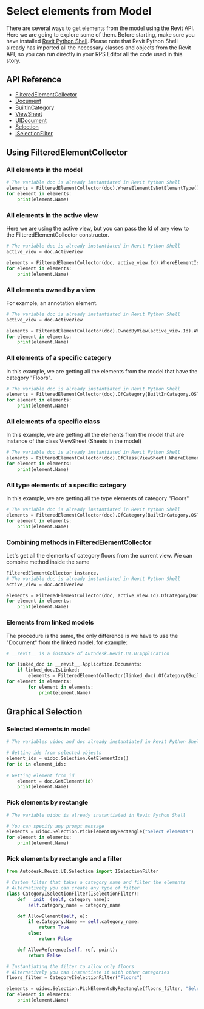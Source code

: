 # Select elements from Model

There are several ways to get elements from the model using the Revit API. Here we are going to explore some of them.
Before starting, make sure you have installed <u>[Revit Python Shell](https://github.com/architecture-building-systems/revitpythonshell/releases)</u>.
Please note that Revit Python Shell already has imported all the necessary classes and objects from the Revit API, so you can run directly in your RPS Editor all the code used in this story.

## API Reference
- [FilteredElementCollector](https://www.revitapidocs.com/2022/16ee3d6e-a95d-0e58-3637-2ac1109f2f8d.htm)
- [Document](https://www.revitapidocs.com/2022/f4fb9f58-4933-f84e-8715-3ea73291b27f.htm)
- [BuiltInCategory](https://www.revitapidocs.com/2022/ba1c5b30-242f-5fdc-8ea9-ec3b61e6e722.htm)
- [ViewSheet](https://www.revitapidocs.com/2022/af2ee879-173d-df3a-9793-8d5750a17b49.htm)
- [UIDocument](https://www.revitapidocs.com/2022/295b48c8-0571-ad5c-eead-baea84a6787c.htm)
- [Selection](https://www.revitapidocs.com/2022/31b73d46-7d67-5dbb-4dad-80aa597c9afc.htm)
- [ISelectionFilter](https://www.revitapidocs.com/2022/d552f44b-221c-0ecd-d001-41a5099b2f9f.htm)

## Using FilteredElementCollector

### All elements in the model

``` py linenums="1"
# The variable doc is already instantiated in Revit Python Shell
elements = FilteredElementCollector(doc).WhereElementIsNotElementType()
for element in elements:
    print(element.Name)
```

### All elements in the active view
Here we are using the active view, but you can pass the Id of any view to the FilteredElementCollector constructor.

``` py linenums="1"
# The variable doc is already instantiated in Revit Python Shell
active_view = doc.ActiveView

elements = FilteredElementCollector(doc, active_view.Id).WhereElementIsNotElementType()
for element in elements:
    print(element.Name)
```

### All elements owned by a view
For example, an annotation element.

``` py linenums="1"
# The variable doc is already instantiated in Revit Python Shell
active_view = doc.ActiveView

elements = FilteredElementCollector(doc).OwnedByView(active_view.Id).WhereElementIsNotElementType()
for element in elements:
    print(element.Name)
```

### All elements of a specific category
In this example, we are getting all the elements from the model that have the category "Floors".

``` py linenums="1"
# The variable doc is already instantiated in Revit Python Shell
elements = FilteredElementCollector(doc).OfCategory(BuiltInCategory.OST_Floors).WhereElementIsNotElementType()
for element in elements:
    print(element.Name)
```

### All elements of a specific class
In this example, we are getting all the elements from the model that are instance of the class ViewSheet (Sheets in the model)

``` py linenums="1"
# The variable doc is already instantiated in Revit Python Shell
elements = FilteredElementCollector(doc).OfClass(ViewSheet).WhereElementIsNotElementType()
for element in elements:
    print(element.Name)
```


### All type elements of a specific category
In this example, we are getting all the type elements of category "Floors"

``` py linenums="1"
# The variable doc is already instantiated in Revit Python Shell
elements = FilteredElementCollector(doc).OfCategory(BuiltInCategory.OST_Floors).WhereElementIsElementType()
for element in elements:
    print(element.Name)
```

### Combining methods in FilteredElementCollector
Let's get all the elements of category floors from the current view. We can combine method inside the same 

``` py linenums="1"
FilteredElementCollector instance.
# The variable doc is already instantiated in Revit Python Shell
active_view = doc.ActiveView

elements = FilteredElementCollector(doc, active_view.Id).OfCategory(BuiltInCategory.OST_Floors).WhereElementIsNotElementType()
for element in elements:
    print(element.Name)
```

### Elements from linked models
The procedure is the same, the only difference is we have to use the "Document" from the linked model, for example:

``` py linenums="1"
# __revit__ is a instance of Autodesk.Revit.UI.UIApplication

for linked_doc in __revit__.Application.Documents:
    if linked_doc.IsLinked:
        elements = FilteredElementCollector(linked_doc).OfCategory(BuiltInCategory.OST_Floors).WhereElementIsNotElementType()
for element in elements:
        for element in elements:
            print(element.Name)
```

## Graphical Selection
### Selected elements in model

``` py linenums="1"
# The variables uidoc and doc already instantiated in Revit Python Shell

# Getting ids from selected objects
element_ids = uidoc.Selection.GetElementIds()
for id in element_ids:
    
# Getting element from id 
    element = doc.GetElement(id)
    print(element.Name)
```

### Pick elements by rectangle

``` py linenums="1"
# The variable uidoc is already instantiated in Revit Python Shell

# You can specify any prompt message
elements = uidoc.Selection.PickElementsByRectangle("Select elements")
for element in elements:
    print(element.Name)
```

### Pick elements by rectangle and a filter

``` py linenums="1"
from Autodesk.Revit.UI.Selection import ISelectionFilter

# Custom filter that takes a category name and filter the elements
# Alternatively you can create any type of filter
class CategoryISelectionFilter(ISelectionFilter):
    def __init__(self, category_name):
        self.category_name = category_name

    def AllowElement(self, e):
        if e.Category.Name == self.category_name:
            return True
        else:
            return False

    def AllowReference(self, ref, point):
        return False

# Instantiating the filter to allow only floors
# Alternatively you can instantiate it with other categories
floors_filter = CategoryISelectionFilter("Floors")

elements = uidoc.Selection.PickElementsByRectangle(floors_filter, "Select floors")
for element in elements:
    print(element.Name)
```
